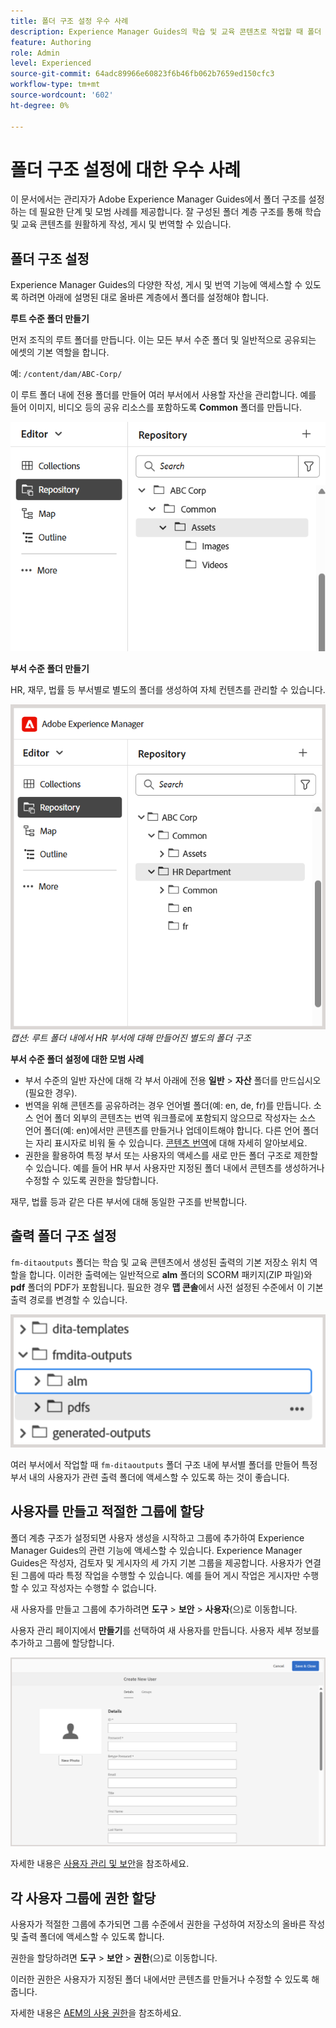 ```yaml
---
title: 폴더 구조 설정 우수 사례
description: Experience Manager Guides의 학습 및 교육 콘텐츠로 작업할 때 폴더 구조를 설정하는 모범 사례에 대해 알아봅니다.
feature: Authoring
role: Admin
level: Experienced
source-git-commit: 64adc89966e60823f6b46fb062b7659ed150cfc3
workflow-type: tm+mt
source-wordcount: '602'
ht-degree: 0%

---
```


# 폴더 구조 설정에 대한 우수 사례

이 문서에서는 관리자가 Adobe Experience Manager Guides에서 폴더 구조를 설정하는 데 필요한 단계 및 모범 사례를 제공합니다. 잘 구성된 폴더 계층 구조를 통해 학습 및 교육 콘텐츠를 원활하게 작성, 게시 및 번역할 수 있습니다.

## 폴더 구조 설정

Experience Manager Guides의 다양한 작성, 게시 및 번역 기능에 액세스할 수 있도록 하려면 아래에 설명된 대로 올바른 계층에서 폴더를 설정해야 합니다.

**루트 수준 폴더 만들기**

먼저 조직의 루트 폴더를 만듭니다. 이는 모든 부서 수준 폴더 및 일반적으로 공유되는 에셋의 기본 역할을 합니다.

예: `/content/dam/ABC-Corp/`

이 루트 폴더 내에 전용 폴더를 만들어 여러 부서에서 사용할 자산을 관리합니다. 예를 들어 이미지, 비디오 등의 공유 리소스를 포함하도록 **Common** 폴더를 만듭니다.

![](assets/root-level-folder.png)

**부서 수준 폴더 만들기**

HR, 재무, 법률 등 부서별로 별도의 폴더를 생성하여 자체 컨텐츠를 관리할 수 있습니다.

![](assets/department-level-folders.png)
*캡션: 루트 폴더 내에서 HR 부서에 대해 만들어진 별도의 폴더 구조*

**부서 수준 폴더 설정에 대한 모범 사례**

- 부서 수준의 일반 자산에 대해 각 부서 아래에 전용 **일반** > **자산** 폴더를 만드십시오(필요한 경우).
- 번역을 위해 콘텐츠를 공유하려는 경우 언어별 폴더(예: en, de, fr)를 만듭니다. 소스 언어 폴더 외부의 콘텐츠는 번역 워크플로에 포함되지 않으므로 작성자는 소스 언어 폴더(예: en)에서만 콘텐츠를 만들거나 업데이트해야 합니다. 다른 언어 폴더는 자리 표시자로 비워 둘 수 있습니다. [콘텐츠 번역](../user-guide/translation.md)에 대해 자세히 알아보세요.
- 권한을 활용하여 특정 부서 또는 사용자의 액세스를 새로 만든 폴더 구조로 제한할 수 있습니다. 예를 들어 HR 부서 사용자만 지정된 폴더 내에서 콘텐츠를 생성하거나 수정할 수 있도록 권한을 할당합니다.

재무, 법률 등과 같은 다른 부서에 대해 동일한 구조를 반복합니다.

## 출력 폴더 구조 설정

`fm-ditaoutputs` 폴더는 학습 및 교육 콘텐츠에서 생성된 출력의 기본 저장소 위치 역할을 합니다. 이러한 출력에는 일반적으로 **alm** 폴더의 SCORM 패키지(ZIP 파일)와 **pdf** 폴더의 PDF가 포함됩니다. 필요한 경우 **맵 콘솔**&#x200B;에서 사전 설정된 수준에서 이 기본 출력 경로를 변경할 수 있습니다.

![](assets/fmdita-output-lc.png)

여러 부서에서 작업할 때 `fm-ditaoutputs` 폴더 구조 내에 부서별 폴더를 만들어 특정 부서 내의 사용자가 관련 출력 폴더에 액세스할 수 있도록 하는 것이 좋습니다.

## 사용자를 만들고 적절한 그룹에 할당

폴더 계층 구조가 설정되면 사용자 생성을 시작하고 그룹에 추가하여 Experience Manager Guides의 관련 기능에 액세스할 수 있습니다. Experience Manager Guides은 작성자, 검토자 및 게시자의 세 가지 기본 그룹을 제공합니다. 사용자가 연결된 그룹에 따라 특정 작업을 수행할 수 있습니다. 예를 들어 게시 작업은 게시자만 수행할 수 있고 작성자는 수행할 수 없습니다.

새 사용자를 만들고 그룹에 추가하려면 **도구** > **보안** > **사용자**(으)로 이동합니다.

사용자 관리 페이지에서 **만들기**&#x200B;를 선택하여 새 사용자를 만듭니다. 사용자 세부 정보를 추가하고 그룹에 할당합니다.

![](assets/create-users-page.png)

자세한 내용은 [사용자 관리 및 보안](../cs-install-guide/user-admin-sec.md)을 참조하세요.


## 각 사용자 그룹에 권한 할당

사용자가 적절한 그룹에 추가되면 그룹 수준에서 권한을 구성하여 저장소의 올바른 작성 및 출력 폴더에 액세스할 수 있도록 합니다.

권한을 할당하려면 **도구** > **보안** > **권한**(으)로 이동합니다.

이러한 권한은 사용자가 지정된 폴더 내에서만 콘텐츠를 만들거나 수정할 수 있도록 해줍니다.

자세한 내용은 [AEM의 사용 권한](https://experienceleague.adobe.com/en/docs/experience-manager-65/content/security/security#permissions-in-aem)을 참조하세요.

